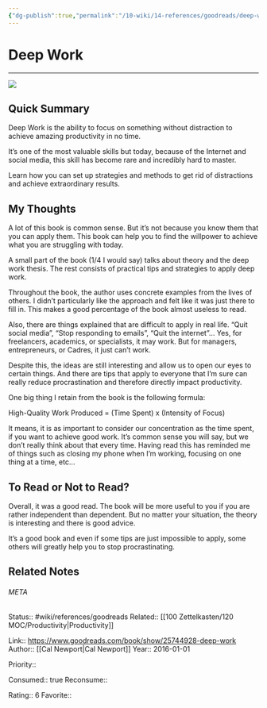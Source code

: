 ```yaml
---
{"dg-publish":true,"permalink":"/10-wiki/14-references/goodreads/deep-work-1455586692/","title":"Deep Work"}
---
```


# Deep Work
---
![](https://i.gr-assets.com/images/S/compressed.photo.goodreads.com/books/1447957962l/25744928._SY475_.jpg)


## Quick Summary

Deep Work is the ability to focus on something without distraction to achieve amazing productivity in no time.

It’s one of the most valuable skills but today, because of the Internet and social media, this skill has become rare and incredibly hard to master.

Learn how you can set up strategies and methods to get rid of distractions and achieve extraordinary results.

## My Thoughts

A lot of this book is common sense. But it’s not because you know them that you can apply them. This book can help you to find the willpower to achieve what you are struggling with today.

A small part of the book (1/4 I would say) talks about theory and the deep work thesis. The rest consists of practical tips and strategies to apply deep work.

Throughout the book, the author uses concrete examples from the lives of others. I didn’t particularly like the approach and felt like it was just there to fill in. This makes a good percentage of the book almost useless to read.

Also, there are things explained that are difficult to apply in real life. “Quit social media”, “Stop responding to emails”, “Quit the internet”… Yes, for freelancers, academics, or specialists, it may work. But for managers, entrepreneurs, or Cadres, it just can’t work.

Despite this, the ideas are still interesting and allow us to open our eyes to certain things. And there are tips that apply to everyone that I’m sure can really reduce procrastination and therefore directly impact productivity.

One big thing I retain from the book is the following formula:

High-Quality Work Produced = (Time Spent) x (Intensity of Focus)

It means, it is as important to consider our concentration as the time spent, if you want to achieve good work. It’s common sense you will say, but we don’t really think about that every time. Having read this has reminded me of things such as closing my phone when I’m working, focusing on one thing at a time, etc…

## To Read or Not to Read?

Overall, it was a good read. The book will be more useful to you if you are rather independent than dependent. But no matter your situation, the theory is interesting and there is good advice.

It’s a good book and even if some tips are just impossible to apply, some others will greatly help you to stop procrastinating.


## Related Notes




###### META
Status:: #wiki/references/goodreads
Related:: [[100 Zettelkasten/120 MOC/Productivity\|Productivity]]

Link:: https://www.goodreads.com/book/show/25744928-deep-work
Author:: [[Cal Newport\|Cal Newport]]
Year:: 2016-01-01

Priority:: 

Consumed:: true
Reconsume:: 

Rating:: 6
Favorite:: 
